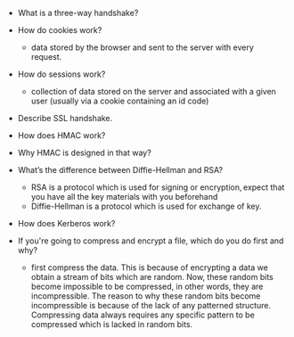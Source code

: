* What is a three-way handshake? 

* How do cookies work?
  * data stored by the browser and sent to the server with every request. 
* How do sessions work?
  * collection of data stored on the server and associated with a given user (usually via a cookie containing an id code) 
* Describe SSL handshake. 

* How does HMAC work? 
* Why HMAC is designed in that way? 
* What’s the difference between Diffie-Hellman and RSA? 
  * RSA is a protocol which is used for signing or encryption, expect that you have all the key materials with you beforehand 
  * Diffie-Hellman is a protocol which is used for exchange of key. 
* How does Kerberos work? 

* If you're going to compress and encrypt a file, which do you do first and why? 
  * first compress the data. This is because of encrypting a data we obtain a stream of bits which are random. Now, these random bits become impossible to be compressed, in other words, they are incompressible. The reason to why these random bits become incompressible is because of the lack of any patterned structure. Compressing data always requires any specific pattern to be compressed which is lacked in random bits. 
